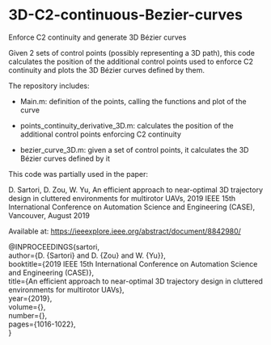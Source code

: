 # 3D-C2-continuous-Bezier-curves
Enforce C2 continuity and generate 3D Bézier curves

Given 2 sets of control points (possibly representing a 3D path), this code calculates the position of the additional control points used to enforce C2 continuity and plots the 3D Bézier curves defined by them.

The repository includes:

- Main.m: definition of the points, calling the functions and plot of the curve

- points_continuity_derivative_3D.m: calculates the position of the additional control points enforcing C2 continuity

- bezier_curve_3D.m: given a set of control points, it calculates the 3D Bézier curves defined by it

This code was partially used in the paper:

D. Sartori, D. Zou, W. Yu, An efficient approach to near-optimal 3D trajectory design in cluttered environments for multirotor UAVs, 2019 IEEE 15th International Conference on Automation Science and Engineering (CASE), Vancouver, August 2019

Available at: https://ieeexplore.ieee.org/abstract/document/8842980/

@INPROCEEDINGS{sartori,<br />
  author={D. {Sartori} and D. {Zou} and W. {Yu}},<br />
  booktitle={2019 IEEE 15th International Conference on Automation Science and Engineering (CASE)}, <br />
  title={An efficient approach to near-optimal 3D trajectory design in cluttered environments for multirotor UAVs}, <br />
  year={2019},<br />
  volume={},<br />
  number={},<br />
  pages={1016-1022},<br />
  }
